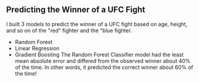 ## Predicting the Winner of a UFC Fight
I built 3 models to predict the winner of a UFC fight based on age, height, and so on of the "red" fighter and the "blue fighter.
* Random Forest 
* Linear Regression
* Gradient Boosting
The Random Forest Classifier model had the least mean absolute error and differed from the observed winner about 40% of the time.  In other words, it predicted the correct winner about 60% of the time!
